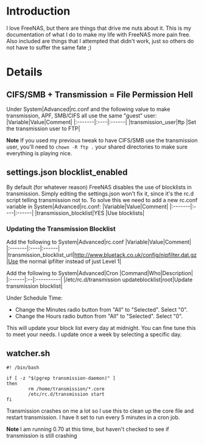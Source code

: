 # Introduction #

I love FreeNAS, but there are things that drive me nuts about it.  This is my documentation of what I do to make my life with FreeNAS more pain free.  Also included are things that I attempted that didn't work, just so others do not have to suffer the same fate ;)

# Details #

## CIFS/SMB + Transmission = File Permission Hell ##
Under System|Advanced|rc.conf and the following value to make transmission, APF, SMB/CIFS all use the same "guest" user:
|Variable|Value|Comment|
|:-------|:----|:------|
|transmission\_user|ftp  |Set the transmission user to FTP|

**Note** If you used my previous tweak to have CIFS/SMB use the transmission user, you'll need to `chown -R ftp .` your shared directories to make sure everything is playing nice.

## settings.json blocklist\_enabled ##

By default (for whatever reason) FreeNAS disables the use of blocklists in transmission.  Simply editing the settings.json won't fix it, since it's the rc.d script telling transmission not to.  To solve this we need to add a new rc.conf variable in System|Advanced|rc.conf:
|Variable|Value|Comment|
|:-------|:----|:------|
|transmission\_blocklist|YES  |Use blocklists|

### Updating the Transmission Blocklist ###
Add the following to System|Advanced|rc.conf
|Variable|Value|Comment|
|:-------|:----|:------|
|transmission\_blocklist\_url|http://www.bluetack.co.uk/config/nipfilter.dat.gz|Use the normal ipfilter instead of just Level 1|

Add the following to System|Advanced|Cron
|Command|Who|Description|
|:------|:--|:----------|
|/etc/rc.d/transmission updateblocklist|root|Update transmission blocklist|

Under Schedule Time:
  * Change the Minutes radio button from "All" to "Selected".  Select "0".
  * Change the Hours radio button from "All" to "Selected". Select "0".

This will update your block list every day at midnight.  You can fine tune this to meet your needs.  I update once a week by selecting a specific day.

## watcher.sh ##
```
#! /bin/bash

if [ -z "$(pgrep transmission-daemon)" ]
then
        rm /home/transmission/*.core
        /etc/rc.d/transmission start
fi
```

Transmission crashes on me a lot so I use this to clean up the core file and restart transmission.  I have it set to run every 5 minutes in a cron job.

**Note** I am running 0.70 at this time, but haven't checked to see if transmission is still crashing